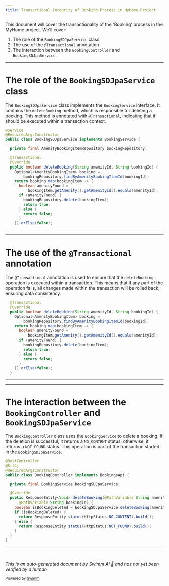 ```yaml
---
title: Transactional Integrity of Booking Process in MyHome Project
---
```

This document will cover the transactionality of the 'Booking' process in the MyHome project. We'll cover:

1. The role of the `BookingSDJpaService` class
2. The use of the `@Transactional` annotation
3. The interaction between the `BookingController` and `BookingSDJpaService`.

<SwmSnippet path="/service/src/main/java/com/myhome/services/springdatajpa/BookingSDJpaService.java" line="11">

---

# The role of the `BookingSDJpaService` class

The `BookingSDJpaService` class implements the `BookingService` interface. It contains the `deleteBooking` method, which is responsible for deleting a booking. This method is annotated with `@Transactional`, indicating that it should be executed within a transaction context.

```java
@Service
@RequiredArgsConstructor
public class BookingSDJpaService implements BookingService {

  private final AmenityBookingItemRepository bookingRepository;

  @Transactional
  @Override
  public boolean deleteBooking(String amenityId, String bookingId) {
    Optional<AmenityBookingItem> booking =
        bookingRepository.findByAmenityBookingItemId(bookingId);
    return booking.map(bookingItem -> {
      boolean amenityFound =
          bookingItem.getAmenity().getAmenityId().equals(amenityId);
      if (amenityFound) {
        bookingRepository.delete(bookingItem);
        return true;
      } else {
        return false;
      }
    }).orElse(false);
```

---

</SwmSnippet>

<SwmSnippet path="/service/src/main/java/com/myhome/services/springdatajpa/BookingSDJpaService.java" line="17">

---

# The use of the `@Transactional` annotation

The `@Transactional` annotation is used to ensure that the `deleteBooking` operation is executed within a transaction. This means that if any part of the operation fails, all changes made within the transaction will be rolled back, ensuring data consistency.

```java
  @Transactional
  @Override
  public boolean deleteBooking(String amenityId, String bookingId) {
    Optional<AmenityBookingItem> booking =
        bookingRepository.findByAmenityBookingItemId(bookingId);
    return booking.map(bookingItem -> {
      boolean amenityFound =
          bookingItem.getAmenity().getAmenityId().equals(amenityId);
      if (amenityFound) {
        bookingRepository.delete(bookingItem);
        return true;
      } else {
        return false;
      }
    }).orElse(false);
  }
```

---

</SwmSnippet>

<SwmSnippet path="/service/src/main/java/com/myhome/controllers/BookingController.java" line="12">

---

# The interaction between the `BookingController` and `BookingSDJpaService`

The `BookingController` class uses the `BookingService` to delete a booking. If the deletion is successful, it returns a `NO_CONTENT` status; otherwise, it returns a `NOT_FOUND` status. This operation is part of the transaction started in the `BookingSDJpaService`.

```java
@RestController
@Slf4j
@RequiredArgsConstructor
public class BookingController implements BookingsApi {

  private final BookingService bookingSDJpaService;

  @Override
  public ResponseEntity<Void> deleteBooking(@PathVariable String amenityId,
      @PathVariable String bookingId) {
    boolean isBookingDeleted = bookingSDJpaService.deleteBooking(amenityId, bookingId);
    if (isBookingDeleted) {
      return ResponseEntity.status(HttpStatus.NO_CONTENT).build();
    } else {
      return ResponseEntity.status(HttpStatus.NOT_FOUND).build();
    }
  }
}
```

---

</SwmSnippet>

&nbsp;

*This is an auto-generated document by Swimm AI 🌊 and has not yet been verified by a human*

<SwmMeta version="3.0.0" repo-id="Z2l0aHViJTNBJTNBbXlob21lJTNBJTNBc3dpbW1pbw==" repo-name="myhome"><sup>Powered by [Swimm](/)</sup></SwmMeta>
